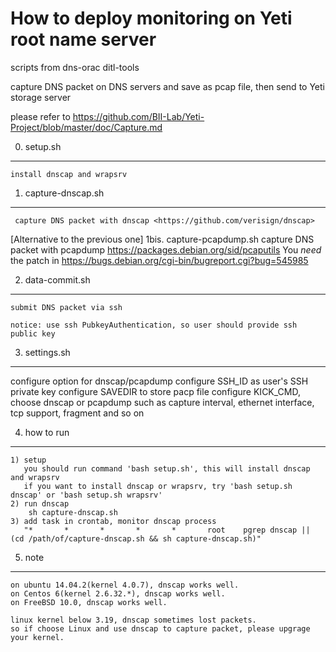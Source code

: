 # How to deploy monitoring on Yeti root name server


 scripts from dns-orac ditl-tools

 capture DNS packet on DNS servers and save as pcap file, then send to Yeti
 storage server

 please refer to <https://github.com/BII-Lab/Yeti-Project/blob/master/doc/Capture.md>


0. setup.sh
------------
    install dnscap and wrapsrv

1. capture-dnscap.sh
------------
     capture DNS packet with dnscap <https://github.com/verisign/dnscap>
[Alternative to the previous one]
1bis. capture-pcapdump.sh
     capture DNS packet with pcapdump
     <https://packages.debian.org/sid/pcaputils> You *need* the patch
     in <https://bugs.debian.org/cgi-bin/bugreport.cgi?bug=545985>
     
2. data-commit.sh
------------
    submit DNS packet via ssh
    
    notice: use ssh PubkeyAuthentication, so user should provide ssh public key

3. settings.sh
------------
   configure option for dnscap/pcapdump 
   configure SSH_ID as user's SSH private key
   configure SAVEDIR to store pacp file
   configure KICK_CMD, choose dnscap or pcapdump
   such as capture interval, ethernet interface, tcp support, fragment and so on

4. how to run
------------
    1) setup
       you should run command 'bash setup.sh', this will install dnscap and wrapsrv
       if you want to install dnscap or wrapsrv, try 'bash setup.sh dnscap' or 'bash setup.sh wrapsrv'
    2) run dnscap
        sh capture-dnscap.sh
    3) add task in crontab, monitor dnscap process
       "*       *       *       *       *       root	pgrep dnscap || (cd /path/of/capture-dnscap.sh && sh capture-dnscap.sh)"


5. note
------------
    on ubuntu 14.04.2(kernel 4.0.7), dnscap works well.
    on Centos 6(kernel 2.6.32.*), dnscap works well.
    on FreeBSD 10.0, dnscap works well.
	
    linux kernel below 3.19, dnscap sometimes lost packets.
    so if choose Linux and use dnscap to capture packet, please upgrage your kernel.
